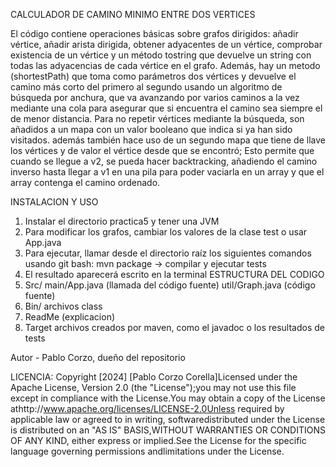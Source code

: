CALCULADOR DE CAMINO MINIMO ENTRE DOS VERTICES

El código contiene operaciones básicas sobre grafos dirigidos: añadir vértice, añadir arista dirigida, obtener adyacentes de un vértice, comprobar existencia de un vértice y un método tostring que devuelve un string con todas las adyacencias de cada vértice en el grafo. Además, hay un metodo (shortestPath) que toma como parámetros dos vértices y devuelve el camino más corto del primero al segundo usando un algoritmo de búsqueda por anchura, que va avanzando por varios caminos a la vez mediante una cola para asegurar que si encuentra el camino sea siempre el de menor distancia. Para no repetir vértices mediante la búsqueda, son añadidos a un mapa con un valor booleano que indica si ya han sido visitados. además también hace uso de un segundo mapa que tiene de llave los vértices y de valor el vértice desde que se encontró; Esto permite que cuando se llegue a v2, se pueda hacer backtracking, añadiendo el camino inverso hasta llegar a v1 en una pila para poder vaciarla en un array y que el array contenga el camino ordenado.

INSTALACION Y USO 
 1. Instalar el directorio practica5 y tener una JVM
 2. Para modificar los grafos, cambiar los valores de la clase test o usar App.java
 3. Para ejecutar, llamar desde el directorio raíz los siguientes comandos usando git bash:
  mvn package -> compilar y ejecutar tests
 5. El resultado aparecerá escrito en la terminal
ESTRUCTURA DEL CODIGO
 1. Src/
  main/App.java (llamada del código fuente)
  util/Graph.java (código fuente)
 2. Bin/
  archivos class
 3. ReadMe (explicacion)
 4. Target
   archivos creados por maven, como el javadoc o los resultados de tests

Autor - Pablo Corzo, dueño del repositorio

LICENCIA: Copyright [2024] [Pablo Corzo Corella]Licensed under the Apache License, Version 2.0 (the "License");you may not use this file except in compliance with the License.You may obtain a copy of the License athttp://www.apache.org/licenses/LICENSE-2.0Unless required by applicable law or agreed to in writing, softwaredistributed under the License is distributed on an "AS IS" BASIS,WITHOUT WARRANTIES OR CONDITIONS OF ANY KIND, either express or implied.See the License for the specific language governing permissions andlimitations under the License.
